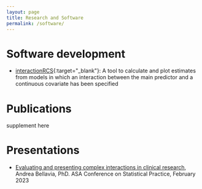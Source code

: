 ```yaml
---
layout: page
title: Research and Software
permalink: /software/
---
```


# Software development 

* [interactionRCS](https://cran.r-project.org/web/packages/interactionRCS/vignettes/vignette.html){:target="_blank"}: A tool to calculate and plot estimates from models in which an interaction between the main predictor and a continuous covariate has been specified

# Publications

supplement here

# Presentations

* <a href="https://timibiostat.github.io/docs/Bellavia_CSP2023_final.pdf" target="_blank">Evaluating and presenting complex interactions in clinical research</a>, Andrea Bellavia, PhD. ASA Conference on Statistical Practice, February 2023